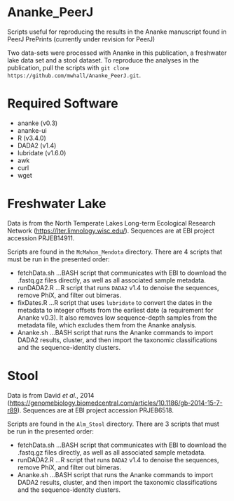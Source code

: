 # Ananke_PeerJ
Scripts useful for reproducing the results in the Ananke manuscript found in PeerJ PrePrints (currently under revision for PeerJ)

Two data-sets were processed with Ananke in this publication, a freshwater lake data set and a stool dataset. To reproduce the analyses in the publication, pull the scripts with `git clone https://github.com/mwhall/Ananke_PeerJ.git`.

# Required Software

* ananke (v0.3)
* ananke-ui
* R (v3.4.0)
* DADA2 (v1.4)
* lubridate (v1.6.0)
* awk
* curl
* wget

# Freshwater Lake

Data is from the North Temperate Lakes Long-term Ecological Research Network (https://lter.limnology.wisc.edu/). Sequences are at EBI project accession PRJEB14911.

Scripts are found in the `McMahon_Mendota` directory. There are 4 scripts that must be run in the presented order:

* fetchData.sh
...BASH script that communicates with EBI to download the .fastq.gz files directly, as well as all associated sample metadata.
* runDADA2.R
...R script that runs `DADA2` v1.4 to denoise the sequences, remove PhiX, and filter out bimeras.
* fixDates.R
...R script that uses `lubridate` to convert the dates in the metadata to integer offsets from the earliest date (a requirement for Ananke v0.3). It also removes low sequence-depth samples from the metadata file, which excludes them from the Ananke analysis.
* Ananke.sh
...BASH script that runs the Ananke commands to import DADA2 results, cluster, and then import the taxonomic classifications and the sequence-identity clusters.

# Stool

Data is from David _et al._, 2014 (https://genomebiology.biomedcentral.com/articles/10.1186/gb-2014-15-7-r89). Sequences are at EBI project accession PRJEB6518.

Scripts are found in the `Alm_Stool` directory. There are 3 scripts that must be run in the presented order:

* fetchData.sh
...BASH script that communicates with EBI to download the .fastq.gz files directly, as well as all associated sample metadata.
* runDADA2.R
...R script that runs `DADA2` v1.4 to denoise the sequences, remove PhiX, and filter out bimeras.
* Ananke.sh
...BASH script that runs the Ananke commands to import DADA2 results, cluster, and then import the taxonomic classifications and the sequence-identity clusters.
